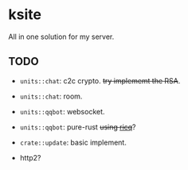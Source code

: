 # ksite

All in one solution for my server.

## TODO

- `units::chat`: c2c crypto. ~~try implememt the RSA~~.

- `units::chat`: room.

- `units::qqbot`: websocket.

- `units::qqbot`: pure-rust ~~using [ricq](https://github.com/lz1998/ricq)~~?

- `crate::update`: basic implement.

- http2?
